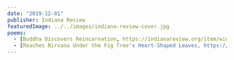 ```yaml
---
date: "2019-12-01"
publisher: Indiana Review
featuredImage: ../../images/indiana-review-cover.jpg
poems: 
  - [Buddha Discovers Reincarnation, https://indianareview.org/item/winter-2019-volume-41-number-2/]
  - [Reaches Nirvana Under the Fig Tree's Heart-Shaped Leaves, https://indianareview.org/item/winter-2019-volume-41-number-2/]
---
```

